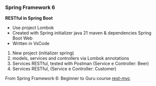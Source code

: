### Spring Framework 6
**RESTful in Spring Boot**

- Use project Lombok
- Created with Spring initializer java 21 maven & dependencies Spring Boot Web
- Written in VsCode


1. New project (initializer spring)
3. models, services and controllers via Lombok annotations
4. Services RESTful, tested with Postman (Service e Controller: Beer)
5. Services RESTful, (Service e Controller: Customer)

From Spring Framework 6: Beginner to Guru course [rest-mvc](https://github.com/springframeworkguru/spring-6-rest-mvc)
 

